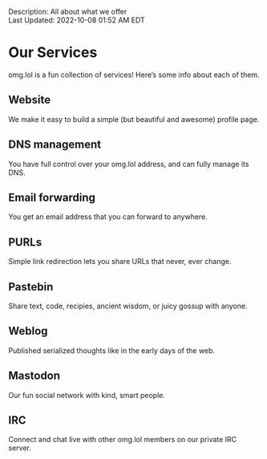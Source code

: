 Description: All about what we offer  
Last Updated: 2022-10-08 01:52 AM EDT

# Our Services

omg.lol is a fun collection of services! Here’s some info about each of them.

## <i class="fa-duotone fa-fw fa-browser"></i> Website

We make it easy to build a simple (but beautiful and awesome) profile page.

## <i class="fa-duotone fa-fw fa-binary"></i> DNS management

You have full control over your omg.lol address, and can fully manage its DNS.

## <i class="fa-duotone fa-fw fa-envelopes"></i> Email forwarding

You get an email address that you can forward to anywhere.

## <i class="fa-duotone fa-fw fa-arrow-right-from-line"></i> PURLs

Simple link redirection lets you share URLs that never, ever change.

## <i class="fa-duotone fa-fw fa-paste"></i> Pastebin

Share text, code, recipies, ancient wisdom, or juicy gossup with anyone.

## <i class="fa-duotone fa-fw fa-square-rss"></i> Weblog

Published serialized thoughts like in the early days of the web.

## <i class="fa-brands fa-fw fa-mastodon"></i> Mastodon

Our fun social network with kind, smart people.

## <i class="fa-duotone fa-fw fa-message-smile"></i> IRC

Connect and chat live with other omg.lol members on our private IRC server.